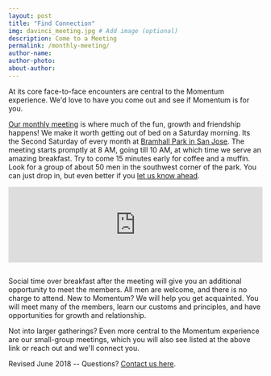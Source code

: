 ```yaml
---
layout: post
title: "Find Connection"
img: davinci_meeting.jpg # Add image (optional)
description: Come to a Meeting
permalink: /monthly-meeting/
author-name: 
author-photo: 
about-author: 
---
```

At its core face-to-face encounters are central to the Momentum experience. We'd love to have you come out and see if Momentum is for you. 

[Our monthly meeting](https://www.meetup.com/GoMomentum/events/drkvzgyxlbpb/) is where much of the fun, growth and friendship happens! We make it worth getting out of bed on a Saturday morning.  Its the Second Saturday of every month at [Bramhall Park in San Jose](https://www.meetup.com/GoMomentum/). The meeting starts promptly at 8 AM, going till 10 AM, at which time we serve an amazing breakfast. Try to come 15 minutes early for coffee and a muffin. Look for a group of about 50 men in the southwest corner of the park. You can just drop in, but even better if you [let us know ahead]({{site.baseurl}}/contact/). 

<iframe src="https://www.google.com/maps/embed?pb=!1m18!1m12!1m3!1d1586.837576210197!2d-121.91172802412149!3d37.30283212848438!2m3!1f0!2f0!3f0!3m2!1i1024!2i768!4f13.1!3m3!1m2!1s0x0%3A0x0!2zMzfCsDE4JzEwLjIiTiAxMjHCsDU0JzM4LjMiVw!5e0!3m2!1sen!2sus!4v1527040538809" 
    width='100%' 
    height='auto'
    frameborder='0' 
    style='border:0; padding-bottom:1em' 
    allowfullscreen>
</iframe>

Social time over breakfast after the meeting will give you an additional opportunity to meet the members. All men are welcome, and there is no charge to attend. New to Momentum? We will help you get acquainted. You will meet many of the members, learn our customs and principles, and have opportunities for growth and relationship.

Not into larger gatherings? Even more central to the Momentum experience are our small-group meetings, which you will also see listed at the above link or reach out and we'll connect you.

Revised June 2018  -- Questions? [Contact us here](../contact/).
